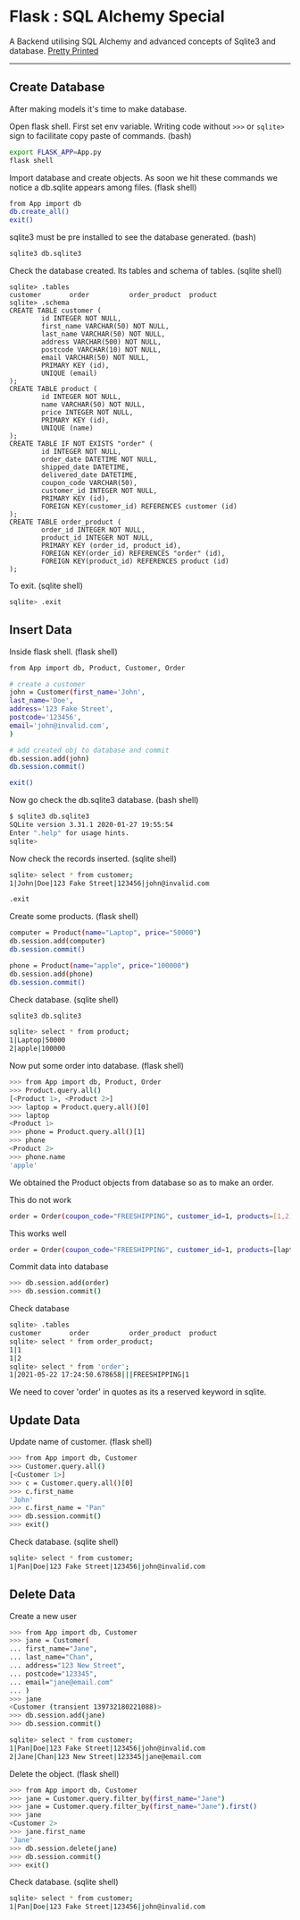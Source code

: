 # Flask : SQL Alchemy Special

A Backend utilising SQL Alchemy and advanced concepts of Sqlite3 and database. [Pretty Printed](https://courses.prettyprinted.com/courses/)

***

## Create Database

After making models it's time to make database.

Open flask shell. First set env variable. Writing code without `>>>` or `sqlite>` sign to facilitate copy paste of commands. (bash)

```bash
export FLASK_APP=App.py
flask shell
```

Import database and create objects. As soon we hit these commands we notice a db.sqlite appears among files. (flask shell)

```bash
from App import db
db.create_all()
exit()
```

sqlite3 must be pre installed to see the database generated. (bash)

```bash
sqlite3 db.sqlite3
```

Check the database created. Its tables and schema of tables. (sqlite shell)

```sqlite3
sqlite> .tables
customer       order          order_product  product
sqlite> .schema
CREATE TABLE customer (
        id INTEGER NOT NULL, 
        first_name VARCHAR(50) NOT NULL, 
        last_name VARCHAR(50) NOT NULL, 
        address VARCHAR(500) NOT NULL, 
        postcode VARCHAR(10) NOT NULL, 
        email VARCHAR(50) NOT NULL, 
        PRIMARY KEY (id), 
        UNIQUE (email)
);
CREATE TABLE product (
        id INTEGER NOT NULL, 
        name VARCHAR(50) NOT NULL, 
        price INTEGER NOT NULL, 
        PRIMARY KEY (id), 
        UNIQUE (name)
);
CREATE TABLE IF NOT EXISTS "order" (
        id INTEGER NOT NULL, 
        order_date DATETIME NOT NULL, 
        shipped_date DATETIME, 
        delivered_date DATETIME, 
        coupon_code VARCHAR(50), 
        customer_id INTEGER NOT NULL, 
        PRIMARY KEY (id), 
        FOREIGN KEY(customer_id) REFERENCES customer (id)
);
CREATE TABLE order_product (
        order_id INTEGER NOT NULL, 
        product_id INTEGER NOT NULL, 
        PRIMARY KEY (order_id, product_id), 
        FOREIGN KEY(order_id) REFERENCES "order" (id), 
        FOREIGN KEY(product_id) REFERENCES product (id)
);
```

To exit. (sqlite shell)

```bash
sqlite> .exit
```

## Insert Data

Inside flask shell. (flask shell)

```bash
from App import db, Product, Customer, Order

# create a customer
john = Customer(first_name='John', 
last_name='Doe', 
address='123 Fake Street',
postcode='123456',
email='john@invalid.com',
)

# add created obj to database and commit
db.session.add(john)
db.session.commit()

exit()
```

Now go check the db.sqlite3 database. (bash shell)

```bash
$ sqlite3 db.sqlite3 
SQLite version 3.31.1 2020-01-27 19:55:54
Enter ".help" for usage hints.
sqlite> 
```

Now check the records inserted. (sqlite shell)

```bash
sqlite> select * from customer;
1|John|Doe|123 Fake Street|123456|john@invalid.com

.exit
```

Create some products. (flask shell)

```bash
computer = Product(name="Laptop", price="50000")
db.session.add(computer)
db.session.commit()

phone = Product(name="apple", price="100000")
db.session.add(phone)
db.session.commit()
```

Check database. (sqlite shell)

```bash
sqlite3 db.sqlite3

sqlite> select * from product;
1|Laptop|50000
2|apple|100000
```

Now put some order into database. (flask shell)

```bash
>>> from App import db, Product, Order
>>> Product.query.all()
[<Product 1>, <Product 2>]
>>> laptop = Product.query.all()[0]
>>> laptop
<Product 1>
>>> phone = Product.query.all()[1]
>>> phone
<Product 2>
>>> phone.name
'apple'
```

We obtained the Product objects from database so as to make an order.

This do not work

```bash
order = Order(coupon_code="FREESHIPPING", customer_id=1, products=[1,2])
```

This works well

```bash
order = Order(coupon_code="FREESHIPPING", customer_id=1, products=[laptop, phone])
```

Commit data into database

```bash
>>> db.session.add(order)
>>> db.session.commit()
```

Check database

```bash
sqlite> .tables
customer       order          order_product  product      
sqlite> select * from order_product;
1|1
1|2
sqlite> select * from 'order';
1|2021-05-22 17:24:50.678658|||FREESHIPPING|1
```

We need to cover 'order' in quotes as its a reserved keyword in sqlite.

## Update Data

Update name of customer. (flask shell)

```bash
>>> from App import db, Customer
>>> Customer.query.all()
[<Customer 1>]
>>> c = Customer.query.all()[0]
>>> c.first_name
'John'
>>> c.first_name = "Pan"
>>> db.session.commit()
>>> exit()
```

Check database. (sqlite shell)

```bash
sqlite> select * from customer;
1|Pan|Doe|123 Fake Street|123456|john@invalid.com
```

## Delete Data

Create a new user

```bash
>>> from App import db, Customer
>>> jane = Customer(
... first_name="Jane",
... last_name="Chan",
... address="123 New Street",
... postcode="123345",
... email="jane@email.com"
... )
>>> jane
<Customer (transient 139732180221088)>
>>> db.session.add(jane)
>>> db.session.commit()
```

```bash
sqlite> select * from customer;
1|Pan|Doe|123 Fake Street|123456|john@invalid.com
2|Jane|Chan|123 New Street|123345|jane@email.com
```

Delete the object. (flask shell)

```bash
>>> from App import db, Customer
>>> jane = Customer.query.filter_by(first_name="Jane")
>>> jane = Customer.query.filter_by(first_name="Jane").first()
>>> jane
<Customer 2>
>>> jane.first_name
'Jane'
>>> db.session.delete(jane)
>>> db.session.commit()
>>> exit()
```

Check database. (sqlite shell)

```bash
sqlite> select * from customer;
1|Pan|Doe|123 Fake Street|123456|john@invalid.com
```
